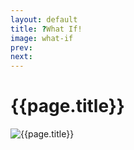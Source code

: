 ```yaml
---
layout: default
title: ?What If!
image: what-if
prev: 
next:
---
```


# {{page.title}}

![{{page.title}}]({{page.image}}.webp "{{page.title}}")
